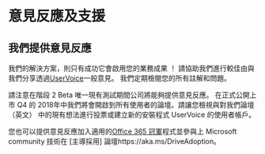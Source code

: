 # <a name="feedback-and-support"></a>意見反應及支援

## <a name="provide-us-feedback"></a>我們提供意見反應

我們的解決方案，則只有成功它會啟用您的業務成果 ！ 請協助我們進行較佳由與我們分享透過[UserVoice](https://microsoftteams.uservoice.com/forums/913429-learning-solutions)一般意見。 我們定期檢閱您的所有註解和問題。

請注意在階段 2 Beta 唯一現有測試期間公司將能夠提供意見反應。 在正式公開上市 Q4 的 2018年中我們將會開啟到所有使用者的論壇。請讓您檢視與對我們論壇 （英文） 中的現有想法進行投票或建立新的安裝程式 UserVoice 的使用者帳戶。  

您也可以提供意見反應加入適用的[Office 365 冠軍](https://aka.ms/O365Champions)程式並參與上 Microsoft community 技術在 [主導採用] 論壇https://aka.ms/DriveAdoption。 

